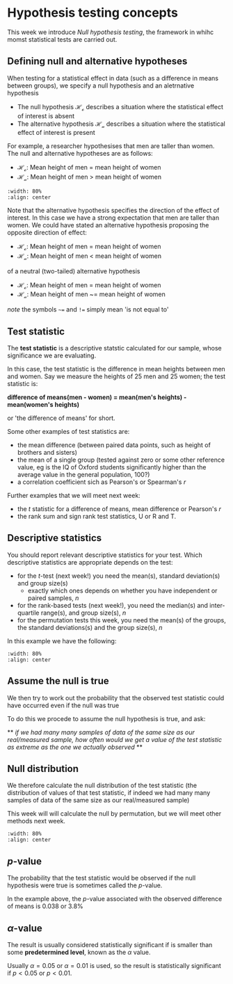 # Hypothesis testing concepts

This week we introduce *Null hypothesis testing*, the framework in whihc momst statistical tests are carried out.

## Defining null and alternative hypotheses

When testing for a statistical effect in data (such as a difference in means between groups), we specify a null hypothesis and an aletrnative hypothesis

* The null hypothesis $\mathcal{H_o}$ describes a situation where the statistical effect of interest is absent
* The alternative hypothesis $\mathcal{H_a}$ describes a situation where the statistical effect of interest is present

For example, a researcher hypothesises that men are taller than women. The null and alternative hypotheses are as follows:

* $\mathcal{H_o}$: Mean height of men = mean height of women
* $\mathcal{H_a}$: Mean height of men > mean height of women


```{image} https://raw.githubusercontent.com/jillxoreilly/StatsCourseBook_2024/main/images/MT_wk5_HoHa.png
:width: 80%
:align: center
```

Note that the alternative hypothesis specifies the direction of the effect of interest. In this case we have a strong expectation that men are taller than women. We could have stated an alternative hypothesis proposing the opposite direction of effect:

* $\mathcal{H_o}$: Mean height of men = mean height of women
* $\mathcal{H_a}$: Mean height of men < mean height of women

of a neutral (two-tailed) alternative hypothesis

* $\mathcal{H_o}$: Mean height of men = mean height of women
* $\mathcal{H_a}$: Mean height of men ~= mean height of women

*note* the symbols `~=` and `!=` simply mean 'is not equal to'

## Test statistic

The **test statistic** is a descriptive statstic calculated for our sample, whose significance we are evaluating. 

In this case, the test statistic is the difference in mean heights between men and women. Say we measure the heights of 25 men and 25 women; the test statistic is:

**difference of means(men - women) = mean(men's heights) - mean(women's heights)**

or 'the difference of means' for short.

Some other examples of test statistics are:

* the mean difference (between paired data points, such as height of brothers and sisters)
* the mean of a single group (tested against zero or some other reference value, eg is the IQ of Oxford students significantly higher than the average value in the general population, 100?)
* a correlation coefficient sich as Pearson's or Spearman's $r$

Further examples that we will meet next week:

* the $t$ statistic for a difference of means, mean difference or Pearson's $r$
* the rank sum and sign rank test statistics, U or R and T.

## Descriptive statistics

You should report relevant descriptive statistics for your test. Which descriptive statistics are appropriate depends on the test:

* for the $t$-test (next week!) you need the mean(s), standard deviation(s) and group size(s)
    * exactly which ones depends on whether you have independent or paired samples, $n$
* for the rank-based tests (next week!), you need the median(s) and inter-quartile range(s), and group size(s), $n$
* for the permutation tests this week, you need the mean(s) of the groups, the standard deviations(s) and the group size(s), $n$

In this example we have the following:

```{image} https://raw.githubusercontent.com/jillxoreilly/StatsCourseBook_2024/main/images/MT_wk5_data.png
:width: 80%
:align: center
```

## Assume the null is true

We then try to work out the probability that the observed test statistic could have occurred even if the null was true

To do this we procede to assume the null hypothesis is true, and ask:

** *if we had many many samples of data of the same size as our real/measured sample, how often would we get a value of the test statistic as extreme as the one we actually observed* **

## Null distribution

We therefore calculate the null distribution of the test statistic (the distribution of values of that test statistic, if indeed we had many many samples of data of the same size as our real/measured sample)

This week will will calculate the null by permutation, but we will meet other methods next week.

```{image} https://raw.githubusercontent.com/jillxoreilly/StatsCourseBook_2024/main/images/MT_wk5_nulldist.png
:width: 80%
:align: center
```

## $p$-value

The probability that the test statistic would be observed if the null hypothesis were true is sometimes called the $p$-value.

In the example above, the $p$-value associated with the observed difference of means is 0.038 or 3.8%

## $\alpha$-value

The result is usually considered statistically significant if is smaller than some **predetermined level**, known as the $\alpha$ value.

Usually $\alpha = 0.05$ or $\alpha = 0.01$ is used, so the result is statistically significant if $p < 0.05$ or $p < 0.01$.

